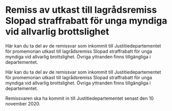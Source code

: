 # Remiss av utkast till lagrådsremiss Slopad straffrabatt för unga myndiga vid allvarlig brottslighet

Här kan du ta del av de remissvar som inkommit till Justitiedepartementet för promemorian utkast till lagrådsremiss Slopad straffrabatt för unga myndiga vid allvarlig brottslighet. Övriga yttranden finns tillgängliga i departementet.

Här kan du ta del av de remissvar som inkommit till Justitiedepartementet för promemorian utkast till lagrådsremiss Slopad straffrabatt för unga myndiga vid allvarlig brottslighet. Övriga yttranden finns tillgängliga i departementet.

Remissvaren ska ha kommit in till Justitiedepartementet senast den
10 november 2020.
